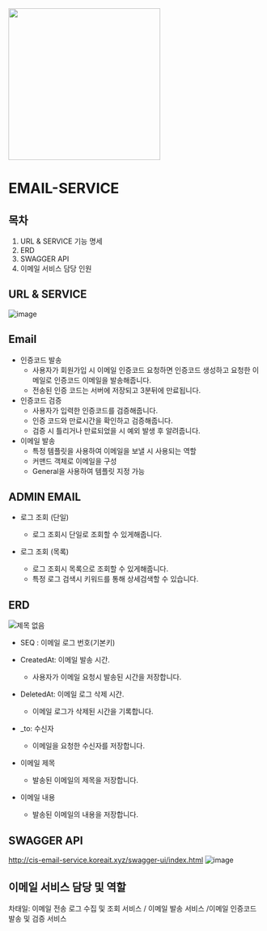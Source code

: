 
<img src="https://github.com/user-attachments/assets/f8e41402-397d-43b8-b2cf-5426a575514e" width="300"/>

# EMAIL-SERVICE

목차
-----------------------------------
1. URL & SERVICE 기능 명세
2. ERD
3. SWAGGER API
4. 이메일 서비스 담당 인원

URL & SERVICE
------------------------------------

![image](https://github.com/user-attachments/assets/0c8743d4-d65a-400f-9230-845e8deacb4f)

Email
---------
+ 인증코드 발송
  +  사용자가 회원가입 시 이메일 인증코드 요청하면 인증코드 생성하고 요청한 이메일로 인증코드 이메일을 발송해줍니다.
  +  전송된 인증 코드는 서버에 저장되고 3분뒤에 만료됩니다.
+ 인증코드 검증
  +  사용자가 입력한 인증코드를 검증해줍니다.
  +  인증 코드와 만료시간을 확인하고 검증해줍니다.
  +  검증 시 틀리거나 만료되었을 시 예외 발생 후 알려줍니다.
+ 이메일 발송
  + 특정 템플릿을 사용하여 이메일을 보낼 시 사용되는 역할
  + 커맨드 객체로 이메일을 구성
  + General을 사용하여 템플릿 지정 가능

ADMIN EMAIL
-------------------
+ 로그 조회 (단일)
  +  로그 조회시 단일로 조회할 수 있게해줍니다.

+ 로그 조회 (목록)
  +  로그 조회시 목록으로 조회할 수 있게해줍니다.
  +  특정 로그 검색시 키워드를 통해 상세검색할 수 있습니다.

ERD
-----------------------------

![제목 없음](https://github.com/user-attachments/assets/2b8fcf53-93c9-432a-9858-6ea52a421fa7)


+ SEQ : 이메일 로그 번호(기본키)
+ CreatedAt: 이메일 발송 시간.
  + 사용자가 이메일 요청시 발송된 시간을 저장합니다.
   
+ DeletedAt: 이메일 로그 삭제 시간.
  + 이메일 로그가 삭제된 시간을 기록합니다.
+ _to: 수신자
  + 이메일을 요청한 수신자를 저장합니다.
+ 이메일 제목
  + 발송된 이메일의 제목을 저장합니다.
+  이메일 내용
    + 발송된 이메일의 내용을 저장합니다. 

SWAGGER API
------------------------------
http://cis-email-service.koreait.xyz/swagger-ui/index.html
![image](https://github.com/user-attachments/assets/8f3eb17a-04b9-4f60-b707-2dfbc27b9de9)


이메일 서비스 담당 및 역할
------------------------------
차태일: 이메일 전송 로그 수집 및 조회 서비스 / 이메일 발송 서비스 /이메일 인증코드 발송 및 검증 서비스
